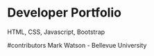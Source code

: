 # Developer Portfolio
HTML, CSS, Javascript, Bootstrap

#contributors
Mark Watson - Bellevue University
